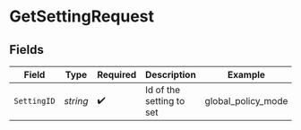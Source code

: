 # GetSettingRequest


## Fields

| Field                    | Type                     | Required                 | Description              | Example                  |
| ------------------------ | ------------------------ | ------------------------ | ------------------------ | ------------------------ |
| `SettingID`              | *string*                 | :heavy_check_mark:       | Id of the setting to set | global_policy_mode       |